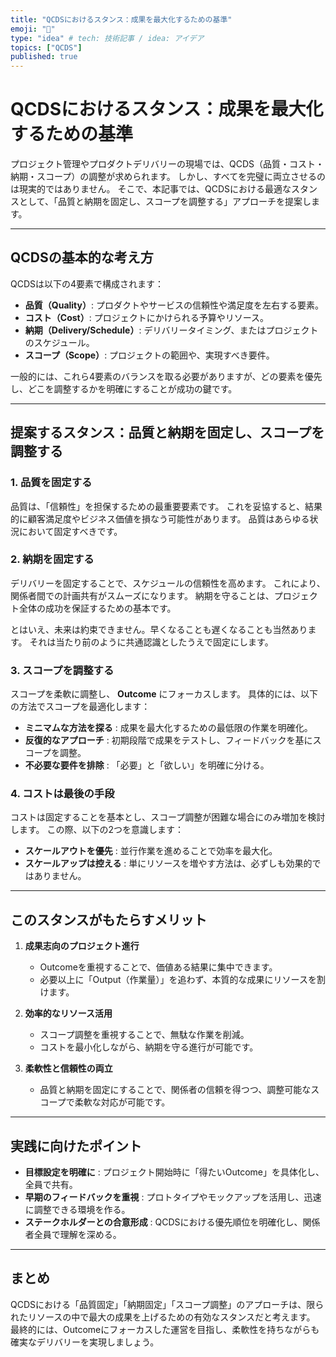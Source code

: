 ```yaml
---
title: "QCDSにおけるスタンス：成果を最大化するための基準"
emoji: "💭"
type: "idea" # tech: 技術記事 / idea: アイデア
topics: ["QCDS"]
published: true
---
```


# QCDSにおけるスタンス：成果を最大化するための基準

プロジェクト管理やプロダクトデリバリーの現場では、QCDS（品質・コスト・納期・スコープ）の調整が求められます。
しかし、すべてを完璧に両立させるのは現実的ではありません。
そこで、本記事では、QCDSにおける最適なスタンスとして、「品質と納期を固定し、スコープを調整する」アプローチを提案します。

---

## QCDSの基本的な考え方

QCDSは以下の4要素で構成されます：

- **品質（Quality）**: プロダクトやサービスの信頼性や満足度を左右する要素。
- **コスト（Cost）**: プロジェクトにかけられる予算やリソース。
- **納期（Delivery/Schedule）**: デリバリータイミング、またはプロジェクトのスケジュール。
- **スコープ（Scope）**: プロジェクトの範囲や、実現すべき要件。

一般的には、これら4要素のバランスを取る必要がありますが、どの要素を優先し、どこを調整するかを明確にすることが成功の鍵です。

---

## 提案するスタンス：品質と納期を固定し、スコープを調整する

### 1. 品質を固定する
品質は、「信頼性」を担保するための最重要要素です。
これを妥協すると、結果的に顧客満足度やビジネス価値を損なう可能性があります。
品質はあらゆる状況において固定すべきです。

### 2. 納期を固定する
デリバリーを固定することで、スケジュールの信頼性を高めます。
これにより、関係者間での計画共有がスムーズになります。
納期を守ることは、プロジェクト全体の成功を保証するための基本です。

とはいえ、未来は約束できません。早くなることも遅くなることも当然あります。
それは当たり前のように共通認識としたうえで固定にします。

### 3. スコープを調整する
スコープを柔軟に調整し、 **Outcome** にフォーカスします。
具体的には、以下の方法でスコープを最適化します：

- **ミニマムな方法を探る** : 成果を最大化するための最低限の作業を明確化。
- **反復的なアプローチ** : 初期段階で成果をテストし、フィードバックを基にスコープを調整。
- **不必要な要件を排除** : 「必要」と「欲しい」を明確に分ける。

### 4. コストは最後の手段
コストは固定することを基本とし、スコープ調整が困難な場合にのみ増加を検討します。
この際、以下の2つを意識します：

- **スケールアウトを優先** : 並行作業を進めることで効率を最大化。
- **スケールアップは控える** : 単にリソースを増やす方法は、必ずしも効果的ではありません。

---

## このスタンスがもたらすメリット

1. **成果志向のプロジェクト進行**
   - Outcomeを重視することで、価値ある結果に集中できます。
   - 必要以上に「Output（作業量）」を追わず、本質的な成果にリソースを割けます。

2. **効率的なリソース活用**
   - スコープ調整を重視することで、無駄な作業を削減。
   - コストを最小化しながら、納期を守る進行が可能です。

3. **柔軟性と信頼性の両立**
   - 品質と納期を固定にすることで、関係者の信頼を得つつ、調整可能なスコープで柔軟な対応が可能です。

---

## 実践に向けたポイント

- **目標設定を明確に** : プロジェクト開始時に「得たいOutcome」を具体化し、全員で共有。
- **早期のフィードバックを重視** : プロトタイプやモックアップを活用し、迅速に調整できる環境を作る。
- **ステークホルダーとの合意形成** : QCDSにおける優先順位を明確化し、関係者全員で理解を深める。

---

## まとめ

QCDSにおける「品質固定」「納期固定」「スコープ調整」のアプローチは、限られたリソースの中で最大の成果を上げるための有効なスタンスだと考えます。
最終的には、Outcomeにフォーカスした運営を目指し、柔軟性を持ちながらも確実なデリバリーを実現しましょう。

